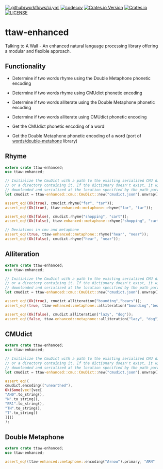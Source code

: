 [![.github/workflows/ci.yml](https://github.com/AIwaifus/ttaw-enhanced/workflows/.github/workflows/ci.yml/badge.svg?branch=main)](https://github.com/AIwaifus/ttaw-enhanced/actions)
[![codecov](https://codecov.io/gh/AIwaifus/ttaw-enhanced/branch/main/graph/badge.svg?token=7I6VUOOLC2)](https://codecov.io/gh/AIwaifus/ttaw-enhanced)
[![Crates.io Version](https://img.shields.io/crates/v/ttaw-enhanced.svg)](https://crates.io/crates/ttaw-enhanced)
[![Crates.io](https://img.shields.io/crates/d/ttaw-enhanced.svg)](https://crates.io/crates/ttaw-enhanced)
[![LICENSE](https://img.shields.io/badge/license-MIT-blue.svg)](LICENSE)

# ttaw-enhanced
Talking to A Wall - An enhanced natural language processing library offering a modular and flexible approach.

## Functionality
- Determine if two words rhyme using the Double Metaphone phonetic encoding
- Determine if two words rhyme using CMUdict phonetic encoding

- Determine if two words alliterate using the Double Metaphone phonetic encoding
- Determine if two words alliterate using CMUdict phonetic encoding

- Get the CMUdict phonetic encoding of a word
- Get the Double Metaphone phonetic encoding of a word (port of [words/double-metahone](https://github.com/words/double-metaphone) library)

## Rhyme
```rust
extern crate ttaw-enhanced;
use ttaw-enhanced;

// Initialize the CmuDict with a path to the existing serialized CMU dictionary
// or a directory containing it. If the dictionary doesn't exist, it will be
// downloaded and serialized at the location specified by the path parameter.
let cmudict = ttaw-enhanced::cmu::CmuDict::new("cmudict.json").unwrap();

assert_eq!(Ok(true), cmudict.rhyme("far", "tar"));
assert_eq!(Ok(true), ttaw-enhanced::metaphone::rhyme("far", "tar"));

assert_eq!(Ok(false), cmudict.rhyme("shopping", "cart"));
assert_eq!(Ok(false), ttaw-enhanced::metaphone::rhyme("shopping", "cart"));

// Deviations in cmu and metaphone
assert_eq!(true, ttaw-enhanced::metaphone::rhyme("hear", "near"));
assert_eq!(Ok(false), cmudict.rhyme("hear", "near"));
```

## Alliteration
```rust
extern crate ttaw-enhanced;
use ttaw-enhanced;

// Initialize the CmuDict with a path to the existing serialized CMU dictionary
// or a directory containing it. If the dictionary doesn't exist, it will be
// downloaded and serialized at the location specified by the path parameter.
let cmudict = ttaw-enhanced::cmu::CmuDict::new("cmudict.json").unwrap();

assert_eq!(Ok(true), cmudict.alliteration("bounding","bears"));
assert_eq!(true, ttaw-enhanced::metaphone::alliteration("bounding","bears"));

assert_eq!(Ok(false), cmudict.alliteration("lazy", "dog"));
assert_eq!(false, ttaw-enhanced::metaphone::alliteration("lazy", "dog"));
```


## CMUdict
```rust
extern crate ttaw-enhanced;
use ttaw-enhanced;

// Initialize the CmuDict with a path to the existing serialized CMU dictionary
// or a directory containing it. If the dictionary doesn't exist, it will be
// downloaded and serialized at the location specified by the path parameter.
let cmudict = ttaw-enhanced::cmu::CmuDict::new("cmudict.json").unwrap();

assert_eq!(
cmudict.encoding(("unearthed"),
Ok(Some(vec![vec[
"AH0".to_string(),
"N".to_string(),
"ER1".to_string(),
"TH".to_string(),
"T".to_string()
]]))
);
```

## Double Metaphone
```rust
extern crate ttaw-enhanced;
use ttaw-enhanced;

assert_eq!(ttaw-enhanced::metaphone::encoding("Arnow").primary, "ARN"